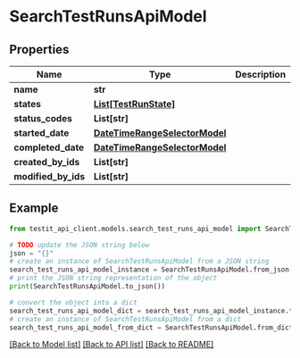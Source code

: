 # SearchTestRunsApiModel


## Properties

Name | Type | Description | Notes
------------ | ------------- | ------------- | -------------
**name** | **str** |  | [optional] 
**states** | [**List[TestRunState]**](TestRunState.md) |  | [optional] 
**status_codes** | **List[str]** |  | [optional] 
**started_date** | [**DateTimeRangeSelectorModel**](DateTimeRangeSelectorModel.md) |  | [optional] 
**completed_date** | [**DateTimeRangeSelectorModel**](DateTimeRangeSelectorModel.md) |  | [optional] 
**created_by_ids** | **List[str]** |  | [optional] 
**modified_by_ids** | **List[str]** |  | [optional] 

## Example

```python
from testit_api_client.models.search_test_runs_api_model import SearchTestRunsApiModel

# TODO update the JSON string below
json = "{}"
# create an instance of SearchTestRunsApiModel from a JSON string
search_test_runs_api_model_instance = SearchTestRunsApiModel.from_json(json)
# print the JSON string representation of the object
print(SearchTestRunsApiModel.to_json())

# convert the object into a dict
search_test_runs_api_model_dict = search_test_runs_api_model_instance.to_dict()
# create an instance of SearchTestRunsApiModel from a dict
search_test_runs_api_model_from_dict = SearchTestRunsApiModel.from_dict(search_test_runs_api_model_dict)
```
[[Back to Model list]](../README.md#documentation-for-models) [[Back to API list]](../README.md#documentation-for-api-endpoints) [[Back to README]](../README.md)


